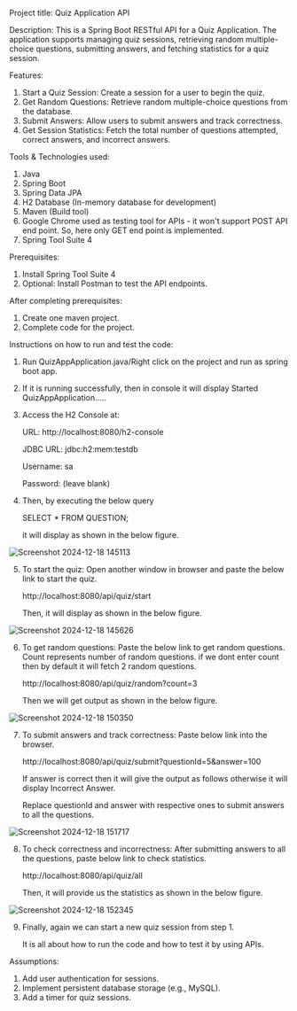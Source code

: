 Project title: Quiz Application API

Description: This is a Spring Boot RESTful API for a Quiz Application. The application supports managing quiz sessions, retrieving random multiple-choice questions, submitting answers, and fetching statistics for a quiz session.

Features:
1. Start a Quiz Session: Create a session for a user to begin the quiz.
2. Get Random Questions: Retrieve random multiple-choice questions from the database.
3. Submit Answers: Allow users to submit answers and track correctness.
4. Get Session Statistics: Fetch the total number of questions attempted, correct answers, and incorrect answers.

Tools & Technologies used:
1. Java
2. Spring Boot
3. Spring Data JPA
4. H2 Database (In-memory database for development)
5. Maven (Build tool)
6. Google Chrome used as testing tool for APIs - it won't support POST API end point. So, here only GET end point is implemented.
7. Spring Tool Suite 4
   
Prerequisites:
1. Install Spring Tool Suite 4
3. Optional: Install Postman to test the API endpoints.
   
After completing prerequisites:
1. Create one maven project.
2. Complete code for the project.

Instructions on how to run and test the code:
1. Run QuizAppApplication.java/Right click on the project and run as spring boot app.
2. If it is running successfully, then in console it will display Started QuizAppApplication.....
3. Access the H2 Console at:
   
   URL: http://localhost:8080/h2-console

   JDBC URL: jdbc:h2:mem:testdb

   Username: sa

   Password: (leave blank)

4. Then, by executing the below query

   SELECT * FROM QUESTION;

   it will display as shown in the below figure.

![Screenshot 2024-12-18 145113](https://github.com/user-attachments/assets/77e0ac06-7319-445e-a98c-b42d4a634042)

5. To start the quiz: Open another window in browser and paste the below link to start the quiz.

   http://localhost:8080/api/quiz/start

   Then, it will display as shown in the below figure.

![Screenshot 2024-12-18 145626](https://github.com/user-attachments/assets/c44c262f-3371-41fc-aef4-178079dd202f)

6. To get random questions: Paste the below link to get random questions. Count represents number of random questions. if we dont enter count then by default it will fetch 2 random questions.

   http://localhost:8080/api/quiz/random?count=3

   Then we will get output as shown in the below figure.

![Screenshot 2024-12-18 150350](https://github.com/user-attachments/assets/1227797a-b754-4ff3-a2ee-05322f2f8e02)

7. To submit answers and track correctness: Paste below link into the browser.

   http://localhost:8080/api/quiz/submit?questionId=5&answer=100

   If answer is correct then it will give the output as follows otherwise it will display Incorrect Answer.

   Replace questionId and answer with respective ones to submit answers to all the questions.

![Screenshot 2024-12-18 151717](https://github.com/user-attachments/assets/e7ba8cec-7a4b-4fc7-a942-5d37fa6092ca)

8. To check correctness and incorrectness: After submitting answers to all the questions, paste below link to check statistics.

   http://localhost:8080/api/quiz/all

   Then, it will provide us the statistics as shown in the below figure.

![Screenshot 2024-12-18 152345](https://github.com/user-attachments/assets/0c10e626-8c9b-461b-8e9f-2237429170d9)

9. Finally, again we can start a new quiz session from step 1.

   It is all about how to run the code and how to test it by using APIs.

Assumptions:
1. Add user authentication for sessions.
2. Implement persistent database storage (e.g., MySQL).
3. Add a timer for quiz sessions.





















